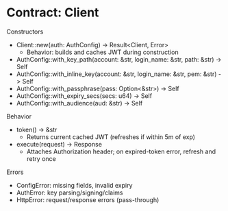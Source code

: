 # Contract: Client

Constructors
- Client::new(auth: AuthConfig) -> Result<Client, Error>
  - Behavior: builds and caches JWT during construction
- AuthConfig::with_key_path(account: &str, login_name: &str, path: &str) -> Self
- AuthConfig::with_inline_key(account: &str, login_name: &str, pem: &str) -> Self
- AuthConfig::with_passphrase(pass: Option<&str>) -> Self
- AuthConfig::with_expiry_secs(secs: u64) -> Self
- AuthConfig::with_audience(aud: &str) -> Self

Behavior
- token() -> &str
  - Returns current cached JWT (refreshes if within 5m of exp)
- execute(request) -> Response
  - Attaches Authorization header; on expired-token error, refresh and retry once

Errors
- ConfigError: missing fields, invalid expiry
- AuthError: key parsing/signing/claims
- HttpError: request/response errors (pass-through)
